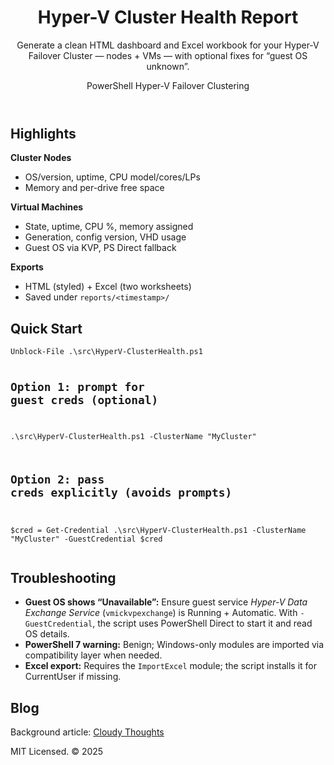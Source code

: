 <!DOCTYPE html>
<html lang="en">
</head>
<body>
<div class="wrap">
<header>
  <h1>Hyper-V Cluster Health Report</h1>
  <p>Generate a clean HTML dashboard and Excel workbook for your Hyper-V Failover Cluster — nodes + VMs — with optional fixes for “guest OS unknown”.</p>
  <span class="badge">PowerShell</span>
  <span class="badge">Hyper-V</span>
  <span class="badge">Failover Clustering</span>
</header>

<section>
  <h2>Highlights</h2>
  <div class="grid">
    <div><strong>Cluster Nodes</strong><ul><li>OS/version, uptime, CPU model/cores/LPs</li><li>Memory and per-drive free space</li></ul></div>
    <div><strong>Virtual Machines</strong><ul><li>State, uptime, CPU %, memory assigned</li><li>Generation, config version, VHD usage</li><li>Guest OS via KVP, PS Direct fallback</li></ul></div>
    <div><strong>Exports</strong><ul><li>HTML (styled) + Excel (two worksheets)</li><li>Saved under <code>reports/&lt;timestamp&gt;/</code></li></ul></div>
  </div>
</section>

<section>
  <h2>Quick Start</h2>
  <pre><code>Unblock-File .\src\HyperV-ClusterHealth.ps1

# Option 1: prompt for guest creds (optional)
.\src\HyperV-ClusterHealth.ps1 -ClusterName "MyCluster"

# Option 2: pass creds explicitly (avoids prompts)
$cred = Get-Credential
.\src\HyperV-ClusterHealth.ps1 -ClusterName "MyCluster" -GuestCredential $cred</code></pre>
</section>

<section>
  <h2>Troubleshooting</h2>
  <ul>
    <li><strong>Guest OS shows “Unavailable”:</strong> Ensure guest service <em>Hyper-V Data Exchange Service</em> (<code>vmickvpexchange</code>) is Running + Automatic. With <code>-GuestCredential</code>, the script uses PowerShell Direct to start it and read OS details.</li>
    <li><strong>PowerShell 7 warning:</strong> Benign; Windows-only modules are imported via compatibility layer when needed.</li>
    <li><strong>Excel export:</strong> Requires the <code>ImportExcel</code> module; the script installs it for CurrentUser if missing.</li>
  </ul>
</section>

<section>
  <h2>Blog</h2>
  <p>Background article: <a href="https://www.cloudythoughts.cloud/?p=336&preview=true">Cloudy Thoughts</a></p>
</section>

<footer><p>MIT Licensed. &copy; 2025</p></footer>
</div>
</body>
</html>
